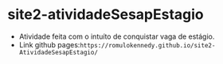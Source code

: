 # site2-atividadeSesapEstagio

- Atividade feita com o intuíto de conquistar vaga de estágio.
- Link github pages:`https://romulokennedy.github.io/site2-AtividadeSesapEstagio/`

